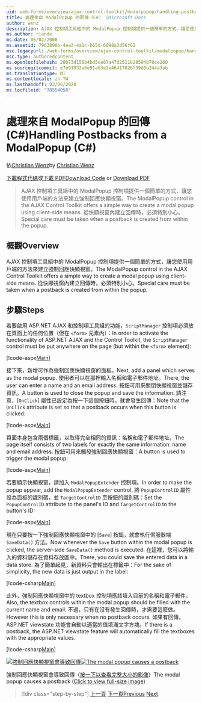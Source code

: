 ```yaml
---
uid: web-forms/overview/ajax-control-toolkit/modalpopup/handling-postbacks-from-a-modalpopup-cs
title: 處理來自 ModalPopup 的回傳（C#） |Microsoft Docs
author: wenz
description: AJAX 控制項工具組中的 ModalPopup 控制項提供一個簡單的方式，讓您使用用戶端的方法來建立強制回應快顯視窗。 當 pos 時，必須特別注意
ms.author: riande
ms.date: 06/02/2008
ms.assetid: 7963890b-4ea3-4a1c-b65d-6098a3d56f62
msc.legacyurl: /web-forms/overview/ajax-control-toolkit/modalpopup/handling-postbacks-from-a-modalpopup-cs
msc.type: authoredcontent
ms.openlocfilehash: 20073d156b4bd5ce67a47d2511b28594b70ce260
ms.sourcegitcommit: e7e91932a6e91a63e2e46417626f39d6b244a3ab
ms.translationtype: MT
ms.contentlocale: zh-TW
ms.lasthandoff: 03/06/2020
ms.locfileid: "78554058"
---
```

# <a name="handling-postbacks-from-a-modalpopup-c"></a><span data-ttu-id="2d37a-104">處理來自 ModalPopup 的回傳 (C#)</span><span class="sxs-lookup"><span data-stu-id="2d37a-104">Handling Postbacks from a ModalPopup (C#)</span></span>

<span data-ttu-id="2d37a-105">依[Christian Wenz](https://github.com/wenz)</span><span class="sxs-lookup"><span data-stu-id="2d37a-105">by [Christian Wenz](https://github.com/wenz)</span></span>

<span data-ttu-id="2d37a-106">[下載程式代碼](https://download.microsoft.com/download/2/4/0/24052038-f942-4336-905b-b60ae56f0dd5/ModalPopup3.cs.zip)或[下載 PDF](https://download.microsoft.com/download/b/6/a/b6ae89ee-df69-4c87-9bfb-ad1eb2b23373/modalpopup3CS.pdf)</span><span class="sxs-lookup"><span data-stu-id="2d37a-106">[Download Code](https://download.microsoft.com/download/2/4/0/24052038-f942-4336-905b-b60ae56f0dd5/ModalPopup3.cs.zip) or [Download PDF](https://download.microsoft.com/download/b/6/a/b6ae89ee-df69-4c87-9bfb-ad1eb2b23373/modalpopup3CS.pdf)</span></span>

> <span data-ttu-id="2d37a-107">AJAX 控制項工具組中的 ModalPopup 控制項提供一個簡單的方式，讓您使用用戶端的方法來建立強制回應快顯視窗。</span><span class="sxs-lookup"><span data-stu-id="2d37a-107">The ModalPopup control in the AJAX Control Toolkit offers a simple way to create a modal popup using client-side means.</span></span> <span data-ttu-id="2d37a-108">從快顯視窗內建立回傳時，必須特別小心。</span><span class="sxs-lookup"><span data-stu-id="2d37a-108">Special care must be taken when a postback is created from within the popup.</span></span>

## <a name="overview"></a><span data-ttu-id="2d37a-109">概觀</span><span class="sxs-lookup"><span data-stu-id="2d37a-109">Overview</span></span>

<span data-ttu-id="2d37a-110">AJAX 控制項工具組中的 ModalPopup 控制項提供一個簡單的方式，讓您使用用戶端的方法來建立強制回應快顯視窗。</span><span class="sxs-lookup"><span data-stu-id="2d37a-110">The ModalPopup control in the AJAX Control Toolkit offers a simple way to create a modal popup using client-side means.</span></span> <span data-ttu-id="2d37a-111">從快顯視窗內建立回傳時，必須特別小心。</span><span class="sxs-lookup"><span data-stu-id="2d37a-111">Special care must be taken when a postback is created from within the popup.</span></span>

## <a name="steps"></a><span data-ttu-id="2d37a-112">步驟</span><span class="sxs-lookup"><span data-stu-id="2d37a-112">Steps</span></span>

<span data-ttu-id="2d37a-113">若要啟用 ASP.NET AJAX 和控制項工具組的功能，`ScriptManager` 控制項必須放在頁面上的任何位置（但在 `<form>` 元素內）：</span><span class="sxs-lookup"><span data-stu-id="2d37a-113">In order to activate the functionality of ASP.NET AJAX and the Control Toolkit, the `ScriptManager` control must be put anywhere on the page (but within the `<form>` element):</span></span>

[!code-aspx[Main](handling-postbacks-from-a-modalpopup-cs/samples/sample1.aspx)]

<span data-ttu-id="2d37a-114">接下來，新增可作為強制回應快顯視窗的面板。</span><span class="sxs-lookup"><span data-stu-id="2d37a-114">Next, add a panel which serves as the modal popup.</span></span> <span data-ttu-id="2d37a-115">使用者可以在那裡輸入名稱和電子郵件地址。</span><span class="sxs-lookup"><span data-stu-id="2d37a-115">There, the user can enter a name and an email address.</span></span> <span data-ttu-id="2d37a-116">按鈕可用來關閉快顯視窗並儲存資訊。</span><span class="sxs-lookup"><span data-stu-id="2d37a-116">A button is used to close the popup and save the information.</span></span> <span data-ttu-id="2d37a-117">請注意，[`OnClick`] 屬性已設定為按一下這個按鈕時，就會發生回傳：</span><span class="sxs-lookup"><span data-stu-id="2d37a-117">Note that the `OnClick` attribute is set so that a postback occurs when this button is clicked:</span></span>

[!code-aspx[Main](handling-postbacks-from-a-modalpopup-cs/samples/sample2.aspx)]

<span data-ttu-id="2d37a-118">頁面本身包含兩個標籤，以取得完全相同的資訊：名稱和電子郵件地址。</span><span class="sxs-lookup"><span data-stu-id="2d37a-118">The page itself consists of two labels for exactly the same information: name and email address.</span></span> <span data-ttu-id="2d37a-119">按鈕可用來觸發強制回應快顯視窗：</span><span class="sxs-lookup"><span data-stu-id="2d37a-119">A button is used to trigger the modal popup:</span></span>

[!code-aspx[Main](handling-postbacks-from-a-modalpopup-cs/samples/sample3.aspx)]

<span data-ttu-id="2d37a-120">若要顯示快顯視窗，請加入 `ModalPopupExtender` 控制項。</span><span class="sxs-lookup"><span data-stu-id="2d37a-120">In order to make the popup appear, add the `ModalPopupExtender` control.</span></span> <span data-ttu-id="2d37a-121">將 `PopupControlID` 屬性設為面板的識別碼，並 `TargetControlID` 至按鈕的識別碼：</span><span class="sxs-lookup"><span data-stu-id="2d37a-121">Set the `PopupControlID` attribute to the panel's ID and `TargetControlID` to the button's ID:</span></span>

[!code-aspx[Main](handling-postbacks-from-a-modalpopup-cs/samples/sample4.aspx)]

<span data-ttu-id="2d37a-122">現在只要按一下強制回應快顯視窗中的 [`Save`] 按鈕，就會執行伺服器端 `SaveData()` 方法。</span><span class="sxs-lookup"><span data-stu-id="2d37a-122">Now whenever the `Save` button within the modal popup is clicked, the server-side `SaveData()` method is executed.</span></span> <span data-ttu-id="2d37a-123">在這裡，您可以將輸入的資料儲存在資料存放區中。</span><span class="sxs-lookup"><span data-stu-id="2d37a-123">There, you could save the entered data in a data store.</span></span> <span data-ttu-id="2d37a-124">為了簡單起見，新資料只會輸出在標籤中：</span><span class="sxs-lookup"><span data-stu-id="2d37a-124">For the sake of simplicity, the new data is just output in the label:</span></span>

[!code-csharp[Main](handling-postbacks-from-a-modalpopup-cs/samples/sample5.cs)]

<span data-ttu-id="2d37a-125">此外，強制回應快顯視窗中的 textbox 控制項應該填入目前的名稱和電子郵件。</span><span class="sxs-lookup"><span data-stu-id="2d37a-125">Also, the textbox controls within the modal popup should be filled with the current name and email.</span></span> <span data-ttu-id="2d37a-126">不過，只有在沒有發生回傳時，才需要這麼做。</span><span class="sxs-lookup"><span data-stu-id="2d37a-126">However this is only necessary when no postback occurs.</span></span> <span data-ttu-id="2d37a-127">如果有回傳，ASP.NET viewstate 功能會自動以適當的值填滿文字方塊。</span><span class="sxs-lookup"><span data-stu-id="2d37a-127">If there is a postback, the ASP.NET viewstate feature will automatically fill the textboxes with the appropriate values.</span></span>

[!code-csharp[Main](handling-postbacks-from-a-modalpopup-cs/samples/sample6.cs)]

<span data-ttu-id="2d37a-128">[![強制回應快顯視窗會導致回傳](handling-postbacks-from-a-modalpopup-cs/_static/image2.png)](handling-postbacks-from-a-modalpopup-cs/_static/image1.png)</span><span class="sxs-lookup"><span data-stu-id="2d37a-128">[![The modal popup causes a postback](handling-postbacks-from-a-modalpopup-cs/_static/image2.png)](handling-postbacks-from-a-modalpopup-cs/_static/image1.png)</span></span>

<span data-ttu-id="2d37a-129">強制回應快顯視窗會導致回傳（[按一下以查看完整大小的影像](handling-postbacks-from-a-modalpopup-cs/_static/image3.png)）</span><span class="sxs-lookup"><span data-stu-id="2d37a-129">The modal popup causes a postback ([Click to view full-size image](handling-postbacks-from-a-modalpopup-cs/_static/image3.png))</span></span>

> [!div class="step-by-step"]
> <span data-ttu-id="2d37a-130">[上一頁](using-modalpopup-with-a-repeater-control-cs.md)
> [下一頁](positioning-a-modalpopup-cs.md)</span><span class="sxs-lookup"><span data-stu-id="2d37a-130">[Previous](using-modalpopup-with-a-repeater-control-cs.md)
[Next](positioning-a-modalpopup-cs.md)</span></span>
